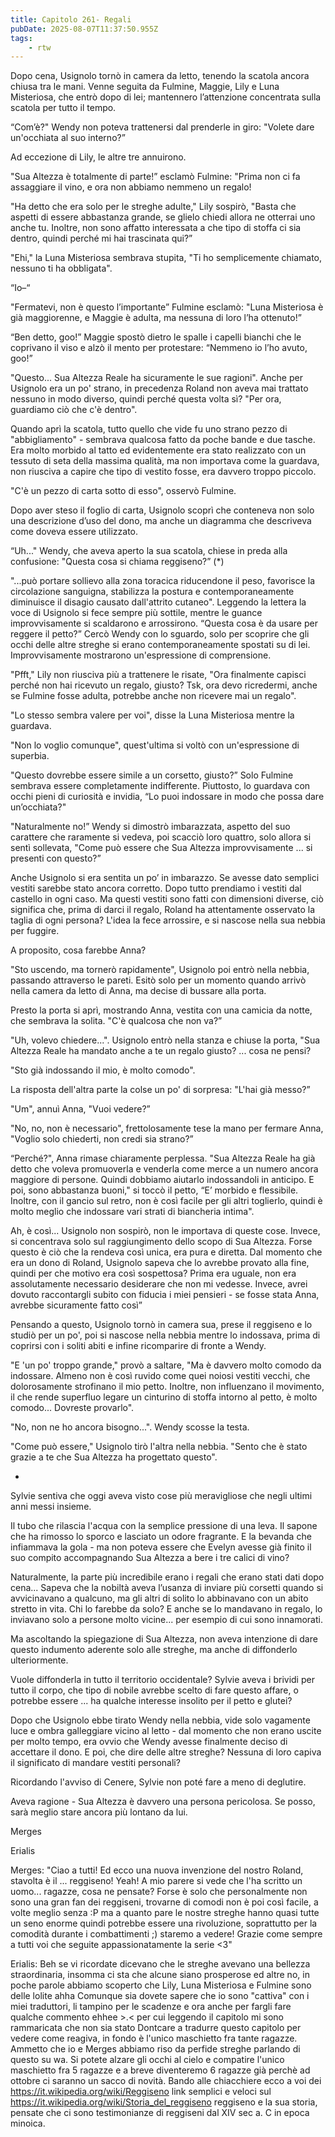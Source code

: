 ```yaml
---
title: Capitolo 261- Regali
pubDate: 2025-08-07T11:37:50.955Z
tags:
    - rtw
---
```



Dopo cena, Usignolo tornò in camera da letto, tenendo la scatola ancora chiusa tra le mani. Venne seguita da Fulmine, Maggie, Lily e Luna Misteriosa, che entrò dopo di lei; mantennero l’attenzione concentrata sulla scatola per tutto il tempo.


“Com’è?" Wendy non poteva trattenersi dal prenderle in giro: "Volete dare un'occhiata al suo interno?”


Ad eccezione di Lily, le altre tre annuirono.


"Sua Altezza è totalmente di parte!” esclamò Fulmine: "Prima non ci fa assaggiare il vino, e ora non abbiamo nemmeno un regalo!


"Ha detto che era solo per le streghe adulte," Lily sospirò, "Basta che aspetti di essere abbastanza grande, se glielo chiedi allora ne otterrai uno anche tu. Inoltre, non sono affatto interessata a che tipo di stoffa ci sia dentro, quindi perché mi hai trascinata qui?”


"Ehi," la Luna Misteriosa sembrava stupita, "Ti ho semplicemente chiamato, nessuno ti ha obbligata".


“Io–“


"Fermatevi, non è questo l’importante” Fulmine esclamò: "Luna Misteriosa è già maggiorenne, e Maggie è adulta, ma nessuna di loro l’ha ottenuto!”


“Ben detto, goo!” Maggie spostò dietro le spalle i capelli bianchi che le coprivano il viso e alzò il mento per protestare: “Nemmeno io l’ho avuto, goo!”


"Questo... Sua Altezza Reale ha sicuramente le sue ragioni". Anche per Usignolo era un po' strano, in precedenza Roland non aveva mai trattato nessuno in modo diverso, quindi perché questa volta sì? "Per ora, guardiamo ciò che c'è dentro".


Quando aprì la scatola, tutto quello che vide fu uno strano pezzo di "abbigliamento" - sembrava qualcosa fatto da poche bande e due tasche. Era molto morbido al tatto ed evidentemente era stato realizzato con un tessuto di seta della massima qualità, ma non importava come la guardava, non riusciva a capire che tipo di vestito fosse, era davvero troppo piccolo.


"C'è un pezzo di carta sotto di esso", osservò Fulmine.


Dopo aver steso il foglio di carta, Usignolo scoprì che conteneva non solo una descrizione d’uso del dono, ma anche un diagramma che descriveva come doveva essere utilizzato.


“Uh..." Wendy, che aveva aperto la sua scatola, chiese in preda alla confusione: "Questa cosa si chiama reggiseno?” (*)


"...può portare sollievo alla zona toracica riducendone il peso, favorisce la circolazione sanguigna, stabilizza la postura e contemporaneamente diminuisce il disagio causato dall'attrito cutaneo". Leggendo la lettera la voce di Usignolo si fece sempre più sottile, mentre le guance improvvisamente si scaldarono e arrossirono. “Questa cosa è da usare per reggere il petto?” Cercò Wendy con lo sguardo, solo per scoprire che gli occhi delle altre streghe si erano contemporaneamente spostati su di lei. Improvvisamente mostrarono un'espressione di comprensione.


"Pfft," Lily non riusciva più a trattenere le risate, "Ora finalmente capisci perché non hai ricevuto un regalo, giusto? Tsk, ora devo ricredermi, anche se Fulmine fosse adulta, potrebbe anche non ricevere mai un regalo".


"Lo stesso sembra valere per voi", disse la Luna Misteriosa mentre la guardava.


"Non lo voglio comunque", quest'ultima si voltò con un'espressione di superbia.


"Questo dovrebbe essere simile a un corsetto, giusto?” Solo Fulmine sembrava essere completamente indifferente. Piuttosto, lo guardava con occhi pieni di curiosità e invidia, “Lo puoi indossare in modo che possa dare un’occhiata?"


"Naturalmente no!” Wendy si dimostrò imbarazzata, aspetto del suo carattere che raramente si vedeva, poi scacciò loro quattro, solo allora si sentì sollevata, "Come può essere che Sua Altezza improvvisamente ... si presenti con questo?”


Anche  Usignolo si era sentita un po’ in imbarazzo. Se avesse dato semplici vestiti sarebbe stato ancora corretto. Dopo tutto prendiamo i vestiti dal castello in ogni caso. Ma questi vestiti sono fatti con dimensioni diverse, ciò significa che, prima di darci il regalo, Roland ha attentamente osservato la taglia di ogni persona? L'idea la fece arrossire, e si nascose nella sua nebbia per fuggire.


A proposito, cosa farebbe Anna?


"Sto uscendo, ma tornerò rapidamente", Usignolo poi entrò nella nebbia, passando attraverso le pareti. Esitò solo per un momento quando arrivò nella camera da letto di Anna, ma decise di bussare alla porta.


Presto la porta si aprì, mostrando Anna, vestita con una camicia da notte, che sembrava la solita. "C'è qualcosa che non va?”


"Uh, volevo chiedere...". Usignolo entrò nella stanza e chiuse la porta, "Sua Altezza Reale ha mandato anche a te un regalo giusto? ... cosa ne pensi?


"Sto già indossando il mio, è molto comodo".


La risposta dell'altra parte la colse un po' di sorpresa: "L'hai già messo?”


"Um", annuì Anna, "Vuoi vedere?”


"No, no, non è necessario", frettolosamente tese la mano per fermare Anna, "Voglio solo chiederti, non credi sia strano?”


“Perché?", Anna rimase chiaramente perplessa. "Sua Altezza Reale ha già detto che voleva promuoverla e venderla come merce a un numero ancora maggiore di persone. Quindi dobbiamo aiutarlo indossandoli in anticipo. E poi, sono abbastanza buoni," si toccò il petto, “E’ morbido e flessibile. Inoltre, con il gancio sul retro, non è così facile per gli altri toglierlo, quindi è molto meglio che indossare vari strati di biancheria intima".


Ah, è così... Usignolo non sospirò, non le importava di queste cose. Invece, si concentrava solo sul raggiungimento dello scopo di Sua Altezza. Forse questo è ciò che la rendeva così unica, era pura e diretta. Dal momento che era un dono di Roland, Usignolo sapeva che lo avrebbe provato alla fine, quindi per che motivo era così sospettosa? Prima era uguale, non era assolutamente necessario desiderare che non mi vedesse. Invece, avrei dovuto raccontargli subito con fiducia i miei pensieri - se fosse stata Anna, avrebbe sicuramente fatto così”


Pensando a questo, Usignolo tornò in camera sua, prese il reggiseno e lo studiò per un po', poi si nascose nella nebbia mentre lo indossava, prima di coprirsi con i soliti abiti e infine ricomparire di fronte a Wendy.


"E 'un po' troppo grande," provò a saltare, "Ma è davvero molto comodo da indossare. Almeno non è così ruvido come quei noiosi vestiti vecchi, che dolorosamente strofinano il mio petto. Inoltre, non influenzano il movimento, il che rende superfluo legare un cinturino di stoffa intorno al petto, è molto comodo... Dovreste provarlo".


"No, non ne ho ancora bisogno...". Wendy scosse la testa.


"Come può essere," Usignolo tirò l'altra nella nebbia. "Sento che è stato grazie a te che Sua Altezza ha progettato questo".


*


Sylvie sentiva che oggi aveva visto cose più meravigliose che negli ultimi anni messi insieme.


Il tubo che rilascia l'acqua con la semplice pressione di una leva. Il sapone che ha rimosso lo sporco e lasciato un odore fragrante. E la bevanda che infiammava la gola - ma non poteva essere che Evelyn avesse già finito il suo compito accompagnando Sua Altezza a bere i tre calici di vino?


Naturalmente, la parte più incredibile erano i regali che erano stati dati dopo cena... Sapeva che la nobiltà aveva l’usanza di inviare più corsetti quando si avvicinavano a qualcuno, ma gli altri di solito lo abbinavano con un abito stretto in vita. Chi lo farebbe da solo? E anche se lo mandavano in regalo, lo inviavano solo a persone molto vicine... per esempio di cui sono innamorati.


Ma ascoltando la spiegazione di Sua Altezza, non aveva intenzione di dare questo indumento aderente solo alle streghe, ma anche di diffonderlo ulteriormente.


Vuole diffonderla in tutto il territorio occidentale? Sylvie aveva i brividi per tutto il corpo, che tipo di nobile avrebbe scelto di fare questo affare, o potrebbe essere ... ha qualche interesse insolito per il petto e glutei?


Dopo che Usignolo ebbe tirato Wendy nella nebbia, vide solo vagamente luce e ombra galleggiare vicino al letto - dal momento che non erano uscite per molto tempo, era ovvio che Wendy avesse finalmente deciso di accettare il dono. E poi, che dire delle altre streghe? Nessuna di loro capiva il significato di mandare vestiti personali?


Ricordando l'avviso di Cenere, Sylvie non poté fare a meno di deglutire.


Aveva ragione - Sua Altezza è davvero una persona pericolosa. Se posso, sarà meglio stare ancora più lontano da lui.


 


Merges






Erialis


Merges: "Ciao a tutti! Ed ecco una nuova invenzione del nostro Roland, stavolta è il ... reggiseno! Yeah! A mio parere si vede che l'ha scritto un uomo... ragazze, cosa ne pensate? Forse è solo che personalmente non sono una gran fan dei reggiseni, trovarne di comodi non è poi così facile, a volte meglio senza :P ma a quanto pare le nostre streghe hanno quasi tutte un seno enorme quindi potrebbe essere una rivoluzione, soprattutto per la comodità durante i combattimenti ;) staremo a vedere! Grazie come sempre a tutti voi che seguite appassionatamente la serie &lt;3"


Erialis: Beh se vi ricordate dicevano che le streghe avevano una bellezza straordinaria, insomma ci sta che alcune siano prosperose ed altre no, in poche parole abbiamo scoperto che Lily, Luna Misteriosa e Fulmine sono delle lolite ahha  Comunque sia dovete sapere che io sono "cattiva" con i miei traduttori, li tampino per le scadenze e ora anche per fargli fare qualche commento ehhee &gt;.&lt;  per cui leggendo il capitolo mi sono rammaricata che non sia stato Dontcare a tradurre questo capitolo per vedere come reagiva, in fondo è l'unico maschietto fra tante ragazze. Ammetto che io e Merges abbiamo riso da perfide streghe parlando di questo su wa. Si potete alzare gli occhi al cielo e compatire l'unico maschietto fra 5 ragazze e a breve diventeremo 6 ragazze già perchè ad ottobre ci saranno un sacco di novità. Bando alle chiacchiere ecco a voi dei https://it.wikipedia.org/wiki/Reggiseno link semplici e veloci sul https://it.wikipedia.org/wiki/Storia_del_reggiseno reggiseno e la sua storia, pensate che ci sono testimonianze di reggiseni dal XIV sec a. C in epoca minoica.
                                


                                



